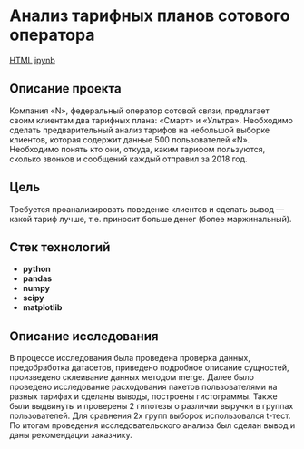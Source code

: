 # Анализ тарифных планов сотового оператора
[HTML](https://github.com/Avkiselev2/DA_project_Ypracticum/blob/main/Telecom%20tariffs/Kiselev_telecom_tariffs.html)
[ipynb](https://github.com/Avkiselev2/DA_project_Ypracticum/blob/main/Telecom%20tariffs/Kiselev_telecom_tariffs.ipynb)

## Описание проекта
Компания «N», федеральный оператор сотовой связи, предлагает своим клиентам два тарифных плана: «Смарт» и «Ультра». Необходимо сделать предварительный анализ тарифов на небольшой выборке клиентов, которая содержит данные 500 пользователей «N». Необходимо понять кто они, откуда, каким тарифом пользуются, сколько звонков и сообщений каждый отправил за 2018 год.

## Цель
Требуется проанализировать поведение клиентов и сделать вывод — какой тариф лучше, т.е. приносит больше денег (более маржинальный).

## Стек технологий

- **python**
- **pandas**
- **numpy**
- **scipy**
- **matplotlib**

## Описание исследования
В процессе исследования была проведена проверка данных, предобработка датасетов, приведено подробное описание сущностей, произведено склеивание данных методом merge. Далее было проведено исследование расходования пакетов пользователями на разных тарифах и сделаны выводы, построены гистограммы. Также были выдвинуты и проверены 2 гипотезы о различии выручки в группах пользователей. Для сравнения 2х групп выборок использовался t-тест. По итогам проведения исследовательского анализа был сделан вывод и даны рекомендации заказчику. 
